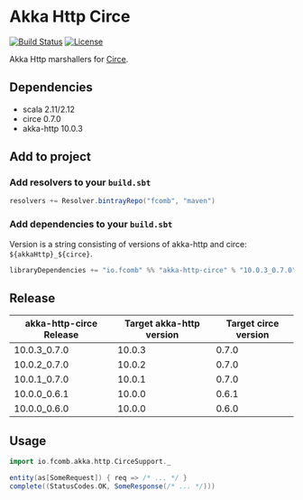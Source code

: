 # Akka Http Circe

[![Build Status](https://travis-ci.org/fcomb/akka-http-circe.svg?branch=develop)](https://travis-ci.org/fcomb/akka-http-circe)
[![License](https://img.shields.io/:license-Apache-green.svg)](http://www.apache.org/licenses/LICENSE-2.0)

Akka Http marshallers for [Circe](https://github.com/travisbrown/circe).

## Dependencies

* scala 2.11/2.12
* circe 0.7.0
* akka-http 10.0.3

## Add to project

### Add resolvers to your `build.sbt`

```scala
resolvers += Resolver.bintrayRepo("fcomb", "maven")
```

### Add dependencies to your `build.sbt`

Version is a string consisting of versions of akka-http and circe: `${akkaHttp}_${circe}`.

```scala
libraryDependencies += "io.fcomb" %% "akka-http-circe" % "10.0.3_0.7.0" // latest version
```

## Release

| akka-http-circe Release | Target akka-http version | Target circe version |
|-------|---------------------|---------------------|
|10.0.3_0.7.0|10.0.3|0.7.0|
|10.0.2_0.7.0|10.0.2|0.7.0|
|10.0.1_0.7.0|10.0.1|0.7.0|
|10.0.0_0.6.1|10.0.0|0.6.1|
|10.0.0_0.6.0|10.0.0|0.6.0|

## Usage

```scala
import io.fcomb.akka.http.CirceSupport._

entity(as[SomeRequest]) { req => /* ... */ }
complete((StatusCodes.OK, SomeResponse(/* ... */)))
```
